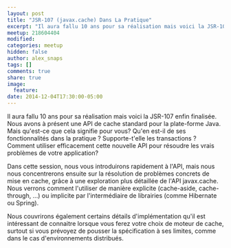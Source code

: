 ```yaml
---
layout: post
title: "JSR-107 (javax.cache) Dans La Pratique"
excerpt: "Il aura fallu 10 ans pour sa réalisation mais voici la JSR-107 enfin finalisée."
meetup: 218604404
modified:
categories: meetup
hidden: false
author: alex_snaps
tags: []
comments: true
share: true
image:
  feature:
date: 2014-12-04T17:30:00-05:00
---
```


Il aura fallu 10 ans pour sa réalisation mais voici la JSR-107 enfin finalisée. Nous avons à présent une API de cache standard pour la plate-forme Java. Mais qu'est-ce que cela signifie pour vous? Qu'en est-il de ses fonctionnalités dans la pratique ? Supporte-t'elle les transactions ? Comment utiliser efficacement cette nouvelle API pour résoudre les vrais problèmes de votre application?


Dans cette session, nous vous introduirons rapidement à l'API, mais nous nous concentrerons ensuite sur la résolution de problèmes concrets de mise en cache, grâce à une exploration plus détaillée de l'API javax.cache. Nous verrons comment l'utiliser de manière explicite (cache-aside, cache-through, ...) ou implicite par l'intermédiaire de librairies (comme Hibernate ou Spring).


Nous couvrirons également certains détails d'implémentation qu'il est intéressant de connaitre lorsque vous ferez votre choix de moteur de cache, surtout si vous prévoyez de pousser la spécification à ses limites, comme dans le cas d'environnements distribués.
